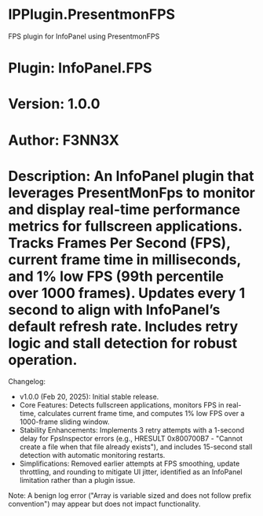 # IPPlugin.PresentmonFPS
 FPS plugin for InfoPanel using PresentmonFPS

# Plugin: InfoPanel.FPS
# Version: 1.0.0
# Author: F3NN3X
# Description: An InfoPanel plugin that leverages PresentMonFps to monitor and display real-time performance metrics for fullscreen applications. Tracks Frames Per Second (FPS), current frame time in milliseconds, and 1% low FPS (99th percentile over 1000 frames). Updates every 1 second to align with InfoPanel’s default refresh rate. Includes retry logic and stall detection for robust operation.

Changelog:
- v1.0.0 (Feb 20, 2025): Initial stable release.
- Core Features: Detects fullscreen applications, monitors FPS in real-time, calculates current frame time, and computes 1% low FPS over a 1000-frame sliding window.
- Stability Enhancements: Implements 3 retry attempts with a 1-second delay for FpsInspector errors (e.g., HRESULT 0x800700B7 - "Cannot create a file when that file already exists"), and includes 15-second stall detection with automatic monitoring restarts.
- Simplifications: Removed earlier attempts at FPS smoothing, update throttling, and rounding to mitigate UI jitter, identified as an InfoPanel limitation rather than a plugin issue.

Note: A benign log error ("Array is variable sized and does not follow prefix convention") may appear but does not impact functionality.
